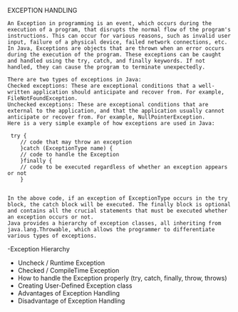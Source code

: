 
EXCEPTION HANDLING

    An Exception in programming is an event, which occurs during the execution of a program, that disrupts the normal flow of the program's instructions. This can occur for various reasons, such as invalid user input, failure of a physical device, failed network connections, etc.
    In Java, Exceptions are objects that are thrown when an error occurs during the execution of the program. These exceptions can be caught and handled using the try, catch, and finally keywords. If not handled, they can cause the program to terminate unexpectedly.
    
    There are two types of exceptions in Java:
    Checked exceptions: These are exceptional conditions that a well-written application should anticipate and recover from. For example, FileNotFoundException.
    Unchecked exceptions: These are exceptional conditions that are external to the application, and that the application usually cannot anticipate or recover from. For example, NullPointerException.
    Here is a very simple example of how exceptions are used in Java:
   
     try {
        // code that may throw an exception
        }catch (ExceptionType name) {
        // code to handle the Exception
        }finally {
        // code to be executed regardless of whether an exception appears or not
        }
    

    In the above code, if an exception of ExceptionType occurs in the try block, the catch block will be executed. The finally block is optional and contains all the crucial statements that must be executed whether an exception occurs or not.
    Java provides a hierarchy of exception classes, all inheriting from java.lang.Throwable, which allows the programmer to differentiate various types of exceptions.



-Exception Hierarchy
- Uncheck / Runtime Exception
- Checked / CompileTime Exception
- How to handle the Exception properly (try, catch, finally, throw, throws)
- Creating User-Defined Exception class
- Advantages of Exception Handling
- Disadvantage of Exception Handling